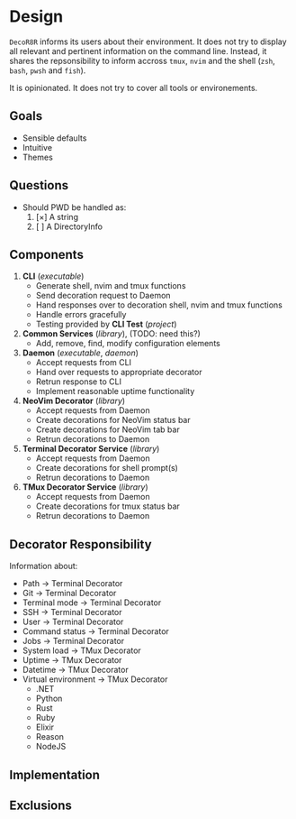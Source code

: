 # Design
`DecoR8R` informs its users about their environment. It does not try to display all relevant and pertinent information on the command line. Instead, it shares the repsonsibility to inform accross `tmux`, `nvim` and the shell (`zsh`, `bash`, `pwsh` and `fish`).

It is opinionated. It does not try to cover all tools or environements.


## Goals
* Sensible defaults
* Intuitive
* Themes


## Questions
* Should PWD be handled as:
    1. [×] A string
    1. [ ] A DirectoryInfo


## Components
1. **CLI** (_executable_)
    * Generate shell, nvim and tmux functions
    * Send decoration request to Daemon
    * Hand responses over to decoration shell, nvim and tmux functions
    * Handle errors gracefully
    * Testing provided by **CLI Test** (_project_)
1. **Common Services** (_library_), (TODO: need this?)
    * Add, remove, find, modify configuration elements
1. **Daemon** (_executable_, _daemon_)
    * Accept requests from CLI
    * Hand over requests to appropriate decorator
    * Retrun response to CLI
    * Implement reasonable uptime functionality
1. **NeoVim Decorator** (_library_)
    * Accept requests from Daemon
    * Create decorations for NeoVim status bar
    * Create decorations for NeoVim tab bar
    * Retrun decorations to Daemon
1. **Terminal Decorator Service** (_library_)
    * Accept requests from Daemon
    * Create decorations for shell prompt(s)
    * Retrun decorations to Daemon
1. **TMux Decorator Service** (_library_)
    * Accept requests from Daemon
    * Create decorations for tmux status bar
    * Retrun decorations to Daemon


## Decorator Responsibility
Information about:
* Path -> Terminal Decorator
* Git -> Terminal Decorator
* Terminal mode -> Terminal Decorator
* SSH -> Terminal Decorator
* User -> Terminal Decorator
* Command status -> Terminal Decorator
* Jobs -> Terminal Decorator
* System load -> TMux Decorator
* Uptime -> TMux Decorator
* Datetime -> TMux Decorator
* Virtual environment -> TMux Decorator
    * .NET
    * Python
    * Rust
    * Ruby
    * Elixir
    * Reason
    * NodeJS


## Implementation


## Exclusions
